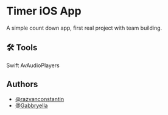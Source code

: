 # Timer iOS App
A simple count down app, first real project with team building. 


## 🛠 Tools
Swift
AvAudioPlayers


## Authors
- [@razvanconstantin](https://www.github.com/razvanconstantin)
- [@Gabbryella](https://github.com/Gabbryella)

